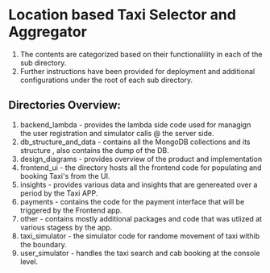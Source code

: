 # Location based Taxi Selector and Aggregator

1. The contents are categorized based on their functionalility in each of the sub directory.
2. Further instructions have been provided for deployment and additional configurations under the root of each sub directory.

Directories Overview:
-------------
  1. backend_lambda - provides the lambda side code used for managign the user registration and simulator calls @ the server side. 
  2. db_structure_and_data - contains all the MongoDB collections and its structure , also contains the dump of the DB. 
  3. design_diagrams - provides overview of the product and implementation
  4. frontend_ui - the directory hosts all the frontend code for populating and booking Taxi's from the UI.
  5. insights - provides various data and insights that are genereated over a period by the Taxi APP.
  6. payments - contains the code for the payment interface that will be triggered by the Frontend app.
  7. other - contains mostly additional packages and code that was utlized at various stagess by the app. 
  8. taxi_simulator - the simulator code for randome movement of taxi withib the boundary.
  9. user_simulator - handles the taxi search and cab booking at the console level.
